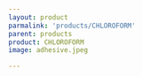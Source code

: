 ```yaml
---
layout: product
parmalink: 'products/CHLOROFORM'
parent: products
product: CHLOROFORM 
image: adhesive.jpeg

---
```

